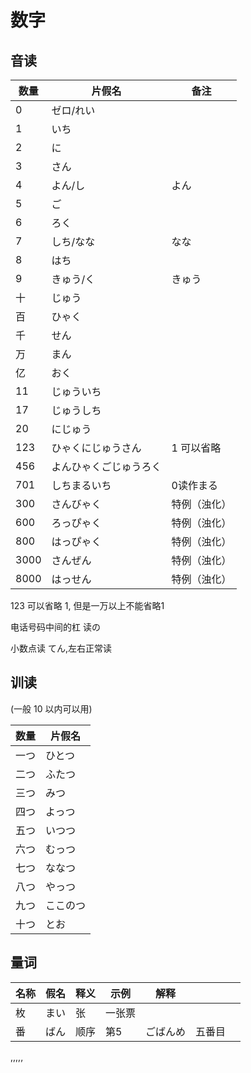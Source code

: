 # 数字
## 音读

| 数量 | 片假名                 | 备注         |
| ---- | ---------------------- | ------------ |
| 0    | ゼロ/れい              |              |
| 1    | いち                   |              |
| 2    | に                     |              |
| 3    | さん                   |              |
| 4    | よん/し                | よん         |
| 5    | ご                     |              |
| 6    | ろく                   |              |
| 7    | しち/なな              | なな         |
| 8    | はち                   |              |
| 9    | きゅう/く              | きゅう       |
| 十   | じゅう                 |              |
| 百   | ひゃく                 |              |
| 千   | せん                   |              |
| 万   | まん                   |              |
| 亿   | おく                   |              |
| 11   | じゅういち             |              |
| 17   | じゅうしち             |              |
| 20   | にじゅう               |              |
| 123  | ひゃくにじゅうさん     | 1 可以省略   |
| 456  | よんひゃくごじゅうろく |              |
| 701  | しちまるいち           | 0读作まる    |
| 300  | さんびゃく             | 特例（浊化） |
| 600  | ろっぴゃく             | 特例（浊化） |
| 800  | はっぴゃく             | 特例（浊化） |
| 3000 | さんぜん               | 特例（浊化） |
| 8000 | はっせん               | 特例（浊化） |



123 可以省略 1, 但是一万以上不能省略1

电话号码中间的杠  读の

小数点读 てん,左右正常读

## 训读
(一般 10 以内可以用)

| 数量 | 片假名   |
|------|----------|
| 一つ | ひとつ   |
| 二つ | ふたつ   |
| 三つ | みつ     |
| 四つ | よっつ   |
| 五つ | いつつ   |
| 六つ | むっつ   |
| 七つ | ななつ   |
| 八つ | やっつ   |
| 九つ | ここのつ |
| 十つ | とお     |


## 量词

| 名称 | 假名 | 释义 | 示例   | 解释     |        |   |
|------|------|------|--------|----------|--------|---|
| 枚   | まい | 张   | 一张票 |          |        |   |
| 番   | ばん | 顺序 | 第5    | ごばんめ | 五番目 |   |

,,,,,